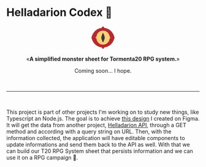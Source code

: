 # Helladarion Codex 👹

<p align="center"><img src="src/assets/icon.png" alt="Tormenta20 Logo" width="60"></p>
<p align="center">&laquo;<b>A simplified monster sheet for Tormenta20 RPG system.</b>&raquo;</p>
<p align="center">Coming soon... I hope.</p>
<br />
<hr />
<br />

This project is part of other projects I'm working on to study new things, like Typescript an Node.js. The goal is to achieve [this design](https://www.figma.com/file/s1hRy78EXUJEpr5fLR2s85/Helladarion-Codex?node-id=0%3A1) I created on Figma. It will get the data from another project, [Helladarion API](https://github.com/bolognini/helladarion), through a GET method and according with a query string on URL. Then, with the information collected, the application will have editable components to update informations and send them back to the API as well. With that we can build our T20 RPG System sheet that persists information and we can use it on a RPG campaign 🎲.